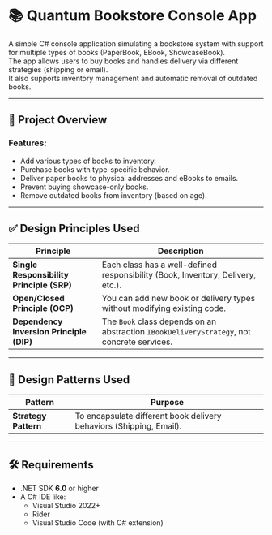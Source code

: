 # 📚 Quantum Bookstore Console App

A simple C# console application simulating a bookstore system with support for multiple types of books (PaperBook, EBook, ShowcaseBook).  
The app allows users to buy books and handles delivery via different strategies (shipping or email).  
It also supports inventory management and automatic removal of outdated books.

---

## 🧠 Project Overview

### Features:
- Add various types of books to inventory.
- Purchase books with type-specific behavior.
- Deliver paper books to physical addresses and eBooks to emails.
- Prevent buying showcase-only books.
- Remove outdated books from inventory (based on age).

---

## ✅ Design Principles Used

| Principle | Description |
|----------|-------------|
| **Single Responsibility Principle (SRP)** | Each class has a well-defined responsibility (Book, Inventory, Delivery, etc.). |
| **Open/Closed Principle (OCP)** | You can add new book or delivery types without modifying existing code. |
| **Dependency Inversion Principle (DIP)** | The `Book` class depends on an abstraction `IBookDeliveryStrategy`, not concrete services. |

---

## 🎯 Design Patterns Used

| Pattern | Purpose |
|--------|---------|
| **Strategy Pattern** | To encapsulate different book delivery behaviors (Shipping, Email). |

---

## 🛠 Requirements

- .NET SDK **6.0** or higher  
- A C# IDE like:
  - Visual Studio 2022+
  - Rider
  - Visual Studio Code (with C# extension)

